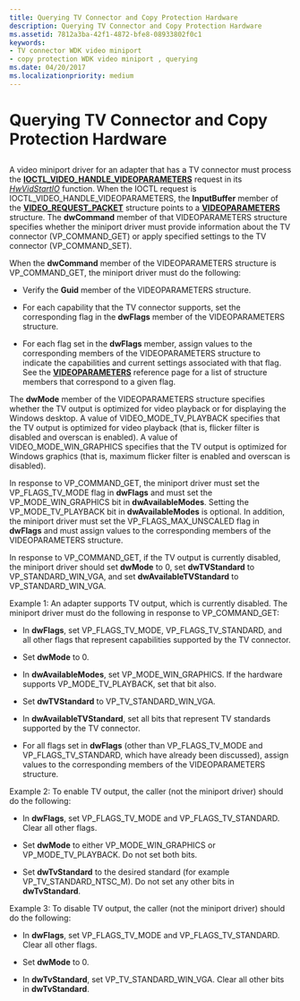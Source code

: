 ```yaml
---
title: Querying TV Connector and Copy Protection Hardware
description: Querying TV Connector and Copy Protection Hardware
ms.assetid: 7812a3ba-42f1-4872-bfe8-08933802f0c1
keywords:
- TV connector WDK video miniport
- copy protection WDK video miniport , querying
ms.date: 04/20/2017
ms.localizationpriority: medium
---
```


# Querying TV Connector and Copy Protection Hardware


## <span id="ddk_querying_tv_connector_and_copy_protection_hardware_gg"></span><span id="DDK_QUERYING_TV_CONNECTOR_AND_COPY_PROTECTION_HARDWARE_GG"></span>


A video miniport driver for an adapter that has a TV connector must process the [**IOCTL\_VIDEO\_HANDLE\_VIDEOPARAMETERS**](https://docs.microsoft.com/windows-hardware/drivers/ddi/content/ntddvdeo/ni-ntddvdeo-ioctl_video_handle_videoparameters) request in its [*HwVidStartIO*](https://docs.microsoft.com/windows-hardware/drivers/ddi/content/video/nc-video-pvideo_hw_start_io) function. When the IOCTL request is IOCTL\_VIDEO\_HANDLE\_VIDEOPARAMETERS, the **InputBuffer** member of the [**VIDEO\_REQUEST\_PACKET**](https://docs.microsoft.com/windows-hardware/drivers/ddi/content/video/ns-video-_video_request_packet) structure points to a [**VIDEOPARAMETERS**](https://docs.microsoft.com/windows/desktop/api/tvout/ns-tvout-_videoparameters) structure. The **dwCommand** member of that VIDEOPARAMETERS structure specifies whether the miniport driver must provide information about the TV connector (VP\_COMMAND\_GET) or apply specified settings to the TV connector (VP\_COMMAND\_SET).

When the **dwCommand** member of the VIDEOPARAMETERS structure is VP\_COMMAND\_GET, the miniport driver must do the following:

-   Verify the **Guid** member of the VIDEOPARAMETERS structure.

-   For each capability that the TV connector supports, set the corresponding flag in the **dwFlags** member of the VIDEOPARAMETERS structure.

-   For each flag set in the **dwFlags** member, assign values to the corresponding members of the VIDEOPARAMETERS structure to indicate the capabilities and current settings associated with that flag. See the [**VIDEOPARAMETERS**](https://docs.microsoft.com/windows/desktop/api/tvout/ns-tvout-_videoparameters) reference page for a list of structure members that correspond to a given flag.

The **dwMode** member of the VIDEOPARAMETERS structure specifies whether the TV output is optimized for video playback or for displaying the Windows desktop. A value of VIDEO\_MODE\_TV\_PLAYBACK specifies that the TV output is optimized for video playback (that is, flicker filter is disabled and overscan is enabled). A value of VIDEO\_MODE\_WIN\_GRAPHICS specifies that the TV output is optimized for Windows graphics (that is, maximum flicker filter is enabled and overscan is disabled).

In response to VP\_COMMAND\_GET, the miniport driver must set the VP\_FLAGS\_TV\_MODE flag in **dwFlags** and must set the VP\_MODE\_WIN\_GRAPHICS bit in **dwAvailableModes**. Setting the VP\_MODE\_TV\_PLAYBACK bit in **dwAvailableModes** is optional. In addition, the miniport driver must set the VP\_FLAGS\_MAX\_UNSCALED flag in **dwFlags** and must assign values to the corresponding members of the VIDEOPARAMETERS structure.

In response to VP\_COMMAND\_GET, if the TV output is currently disabled, the miniport driver should set **dwMode** to 0, set **dwTVStandard** to VP\_STANDARD\_WIN\_VGA, and set **dwAvailableTVStandard** to VP\_STANDARD\_WIN\_VGA.

Example 1: An adapter supports TV output, which is currently disabled. The miniport driver must do the following in response to VP\_COMMAND\_GET:

-   In **dwFlags**, set VP\_FLAGS\_TV\_MODE, VP\_FLAGS\_TV\_STANDARD, and all other flags that represent capabilities supported by the TV connector.

-   Set **dwMode** to 0.

-   In **dwAvailableModes**, set VP\_MODE\_WIN\_GRAPHICS. If the hardware supports VP\_MODE\_TV\_PLAYBACK, set that bit also.

-   Set **dwTVStandard** to VP\_TV\_STANDARD\_WIN\_VGA.

-   In **dwAvailableTVStandard**, set all bits that represent TV standards supported by the TV connector.

-   For all flags set in **dwFlags** (other than VP\_FLAGS\_TV\_MODE and VP\_FLAGS\_TV\_STANDARD, which have already been discussed), assign values to the corresponding members of the VIDEOPARAMETERS structure.

Example 2: To enable TV output, the caller (not the miniport driver) should do the following:

-   In **dwFlags**, set VP\_FLAGS\_TV\_MODE and VP\_FLAGS\_TV\_STANDARD. Clear all other flags.

-   Set **dwMode** to either VP\_MODE\_WIN\_GRAPHICS or VP\_MODE\_TV\_PLAYBACK. Do not set both bits.

-   Set **dwTvStandard** to the desired standard (for example VP\_TV\_STANDARD\_NTSC\_M). Do not set any other bits in **dwTvStandard**.

Example 3: To disable TV output, the caller (not the miniport driver) should do the following:

-   In **dwFlags**, set VP\_FLAGS\_TV\_MODE and VP\_FLAGS\_TV\_STANDARD. Clear all other flags.

-   Set **dwMode** to 0.

-   In **dwTvStandard**, set VP\_TV\_STANDARD\_WIN\_VGA. Clear all other bits in **dwTvStandard**.

 

 





